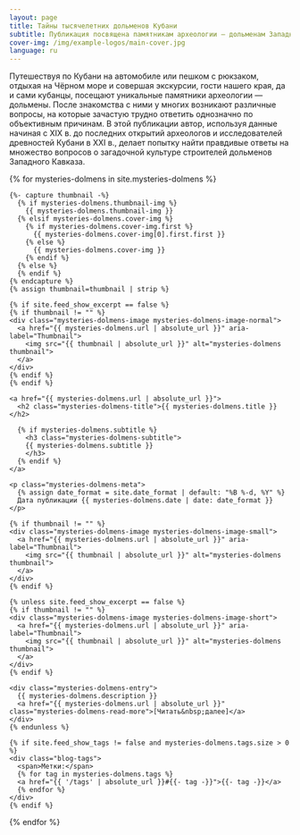 ```yaml
---
layout: page
title: Тайны тысячелетних дольменов Кубани
subtitle: Публикация посвящена памятникам археологии — дольменам Западного Кавказа
cover-img: /img/example-logos/main-cover.jpg
language: ru
---
```

Путешествуя по Кубани на автомобиле или пешком с рюкзаком, отдыхая на Чёрном море и совершая экскурсии, гости нашего края, да и сами кубанцы, посещают уникальные памятники археологии — дольмены. После знакомства с ними у многих возникают различные вопросы, на которые зачастую трудно ответить однозначно по объективным причинам. В этой публикации автор, используя данные начиная с ХIХ в. до последних открытий археологов и исследователей древностей Кубани в ХХI в., делает попытку найти правдивые ответы на множество вопросов о загадочной культуре строителей дольменов Западного Кавказа.

<div class="mysteries-dolmenss-list">
  {% for mysteries-dolmens in site.mysteries-dolmens %}
  <article class="mysteries-dolmens-preview">

    {%- capture thumbnail -%}
      {% if mysteries-dolmens.thumbnail-img %}
        {{ mysteries-dolmens.thumbnail-img }}
      {% elsif mysteries-dolmens.cover-img %}
        {% if mysteries-dolmens.cover-img.first %}
          {{ mysteries-dolmens.cover-img[0].first.first }}
        {% else %}
          {{ mysteries-dolmens.cover-img }}
        {% endif %}
      {% else %}
      {% endif %}
    {% endcapture %}
    {% assign thumbnail=thumbnail | strip %}

    {% if site.feed_show_excerpt == false %}
    {% if thumbnail != "" %}
    <div class="mysteries-dolmens-image mysteries-dolmens-image-normal">
      <a href="{{ mysteries-dolmens.url | absolute_url }}" aria-label="Thumbnail">
        <img src="{{ thumbnail | absolute_url }}" alt="mysteries-dolmens thumbnail">
      </a>
    </div>
    {% endif %}
    {% endif %}

    <a href="{{ mysteries-dolmens.url | absolute_url }}">
      <h2 class="mysteries-dolmens-title">{{ mysteries-dolmens.title }}</h2>

      {% if mysteries-dolmens.subtitle %}
        <h3 class="mysteries-dolmens-subtitle">
        {{ mysteries-dolmens.subtitle }}
        </h3>
      {% endif %}
    </a>

    <p class="mysteries-dolmens-meta">
      {% assign date_format = site.date_format | default: "%B %-d, %Y" %}
      Дата публикации {{ mysteries-dolmens.date | date: date_format }}
    </p>

    {% if thumbnail != "" %}
    <div class="mysteries-dolmens-image mysteries-dolmens-image-small">
      <a href="{{ mysteries-dolmens.url | absolute_url }}" aria-label="Thumbnail">
        <img src="{{ thumbnail | absolute_url }}" alt="mysteries-dolmens thumbnail">
      </a>
    </div>
    {% endif %}

    {% unless site.feed_show_excerpt == false %}
    {% if thumbnail != "" %}
    <div class="mysteries-dolmens-image mysteries-dolmens-image-short">
      <a href="{{ mysteries-dolmens.url | absolute_url }}" aria-label="Thumbnail">
        <img src="{{ thumbnail | absolute_url }}" alt="mysteries-dolmens thumbnail">
      </a>
    </div>
    {% endif %}

    <div class="mysteries-dolmens-entry">
      {{ mysteries-dolmens.description }}
      <a href="{{ mysteries-dolmens.url | absolute_url }}" class="mysteries-dolmens-read-more">[Читать&nbsp;далее]</a>
    </div>
    {% endunless %}

    {% if site.feed_show_tags != false and mysteries-dolmens.tags.size > 0 %}
    <div class="blog-tags">
      <span>Метки:</span>
      {% for tag in mysteries-dolmens.tags %}
      <a href="{{ '/tags' | absolute_url }}#{{- tag -}}">{{- tag -}}</a>
      {% endfor %}
    </div>
    {% endif %}

   </article>
  {% endfor %}
</div>
